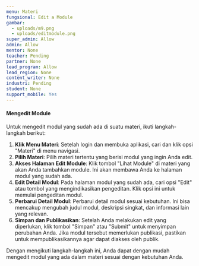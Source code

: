 ```yaml
---
menu: Materi
fungsional: Edit a Module
gambar:
  - uploads/m9.png
  - uploads/editmodule.png
super_admin: Allow
admin: Allow
mentor: None
teacher: Pending
partner: None
lead_program: Allow
lead_region: None
content_writer: None
industri: Pending
student: None
support_mobile: Yes
---
```

#### Mengedit Module

Untuk mengedit modul yang sudah ada di suatu materi, ikuti langkah-langkah berikut:

1. **Klik Menu Materi**: Setelah login dan membuka aplikasi, cari dan klik opsi "Materi" di menu navigasi.
2. **Pilih Materi**: Pilih materi tertentu yang berisi modul yang ingin Anda edit.
3. **Akses Halaman Edit Module**: Klik tombol "Lihat Module" di materi yang akan Anda tambahkan module. Ini akan membawa Anda ke halaman modul yang sudah ada.
4. **Edit Detail Modul**: Pada halaman modul yang sudah ada, cari opsi "Edit" atau tombol yang mengindikasikan pengeditan. Klik opsi ini untuk memulai pengeditan modul.
5. **Perbarui Detail Modul**: Perbarui detail modul sesuai kebutuhan. Ini bisa mencakup mengubah judul modul, deskripsi singkat, dan informasi lain yang relevan.
6. **Simpan dan Publikasikan**: Setelah Anda melakukan edit yang diperlukan, klik tombol "Simpan" atau "Submit" untuk menyimpan perubahan Anda. Jika modul tersebut memerlukan publikasi, pastikan untuk mempublikasikannya agar dapat diakses oleh publik.

Dengan mengikuti langkah-langkah ini, Anda dapat dengan mudah mengedit modul yang ada dalam materi sesuai dengan kebutuhan Anda.